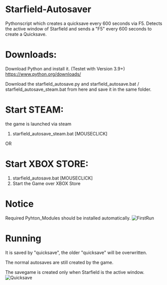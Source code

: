 # Starfield-Autosaver
Pythonscript which creates a quicksave every 600 seconds via F5.
Detects the active window of Starfield and sends a "F5" every 600 seconds to create a Quicksave.

# Downloads:
Download Python and install it. (Testet with Version 3.9+)
https://www.python.org/downloads/

Download the starfield_autosave.py and starfield_autosave.bat / starfield_autosave_steam.bat from here and save it in the same folder.

# Start STEAM:
the game is launched via steam

1. starfield_autosave_steam.bat [MOUSECLICK]

OR

# Start XBOX STORE:
1. starfield_autosave.bat [MOUSECLICK]
2. Start the Game over XBOX Store

# Notice
Required Pyhton_Modules should be installed automatically.
![FirstRun](https://github.com/DriftyMcSlidey/Starfield-Autosaver/assets/60230978/388be17c-cfd8-406b-a3f5-2d0ccc6a7f30)

# Running
It is saved by "quicksave", the older "quicksave" will be overwritten. 

The normal autosaves are still created by the game.

The savegame is created only when Starfield is the active window.
![Quicksave](https://github.com/DriftyMcSlidey/Starfield-Autosaver/assets/60230978/e02b9c46-d1ac-4130-a051-3d620cb54e3c)
